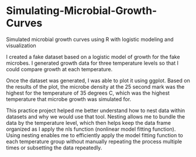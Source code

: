 # Simulating-Microbial-Growth-Curves
Simulated microbial growth curves using R with logistic modeling and visualization

I created a fake dataset based on a logistic model of growth for the fake microbes. I generated growth data for three temperature levels so that I could compare growth at each temperature. 

Once the dataset was generated, I was able to plot it using ggplot. Based on the results of the plot, the microbe density at the 25 second mark was the highest for the temperature of 35 degrees C, which was the highest temperature that microbe growth was simulated for. 

This practice project helped me better understand how to nest data within datasets and why we would use that tool. Nesting allows me to bundle the data by the temperature level, which then helps keep the data frame organized as I apply the nls function (nonlinear model fitting function). Using nesting enables me to efficiently apply the model fitting function to each temperature group without manually repeating the process multiple times or subsetting the data repeatedly.
